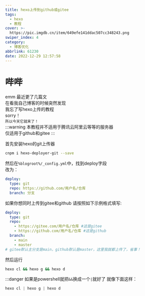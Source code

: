 ```yaml
---
title: hexo上传到github或gitee
tags:
  - hexo
  - 教程
cover: >-
  https://pic.imgdb.cn/item/649efe141ddac507cc348243.png
swiper_index: 4
category:
  - 博客优化
abbrlink: 61230
date: 2022-12-29 12:57:58
---
```

# 哔哔
<!-- more -->

emm
最近更了几篇文<br>
在看我自己博客的时候突然发现<br>
我忘了写hexo上传的教程<br>
sorry！<br>
`所以今天它就来了！`<br>
:::warning
本教程并不适用于腾讯云阿里云等等的服务器<br>
仅适用于github和gitee
:::

首先安装hexo的git上传器
```bash
cnpm i hexo-deployer-git --save
```
然后在`%blogroot%/_config.yml`中，找到deploy字段<br>
改为：
```yaml
deploy: 
  type: git
  repo: https://github.com/用户名/仓库
  branch: 分支
```
如果你想同时上传到gitee和github
请按照如下示例格式填写:
```yaml
deploy: 
  type: git
  repo: 
    - https://gitee.com/用户名/仓库 #这是gitee
    - https://github.com/用户名/仓库 #这是github
  branch: 
    - main
    - master 
# gitee默认主分支是main，github默认是master，这里我就都上传了，省事！
```
然后运行
```cmd
hexo cl && hexo g && hexo d
```
:::danger
如果是powershell就把`&&`换成一个`|`就好了
就像下面这样：
```powershell
hexo cl | hexo g | hexo d
```
